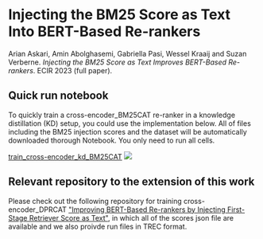 # Injecting the BM25 Score as Text Into BERT-Based Re-rankers
Arian Askari, Amin Abolghasemi, Gabriella Pasi, Wessel Kraaij and Suzan Verberne. *Injecting the BM25 Score as Text Improves BERT-Based Re-rankers*. ECIR 2023 (full paper).

## Quick run notebook

To quickly train a cross-encoder_BM25CAT re-ranker in a knowledge distillation (KD) setup, you could use the implementation below. All of files including the BM25 injection scores and the dataset will be automatically downloaded thorough Notebook. You only need to run all cells.

[train_cross-encoder_kd_BM25CAT](https://colab.research.google.com/drive/1mzWJ3vBciCYpjce75rHirLwUYL_4nTdS?usp=sharing) [![](https://colab.research.google.com/assets/colab-badge.svg)](https://colab.research.google.com/drive/1mzWJ3vBciCYpjce75rHirLwUYL_4nTdS?usp=sharing) 

## Relevant repository to the extension of this work
Please check out the following repository for training cross-encoder_DPRCAT ["Improving BERT-Based Re-rankers by Injecting First-Stage Retriever Score as Text"](https://github.com/arian-askari/RelevanceCAT), in which all of the scores json file are available and we also proivde run files in TREC format.

